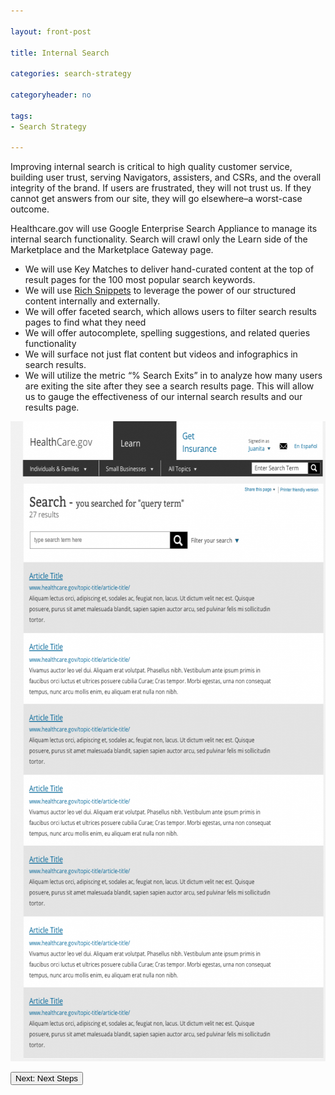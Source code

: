 ```yaml
---

layout: front-post

title: Internal Search

categories: search-strategy

categoryheader: no

tags:
- Search Strategy

--- 
```


<p>Improving internal search is critical to high quality customer service, building user trust, serving Navigators, assisters, and CSRs, and the overall integrity of the brand. If users are frustrated, they will not trust us. If they cannot get answers from our site, they will go elsewhere&ndash;a worst-case outcome.</p>
<p>Healthcare.gov will use Google Enterprise Search Appliance to manage its internal search functionality. Search will crawl only the Learn side of the Marketplace and the Marketplace Gateway page.</p>
<ul>
<li dir="ltr">We will use Key Matches to deliver hand-curated content at the top of result pages for the 100 most popular search keywords.</li>
<li dir="ltr">We will use <a href="http://www.seomoz.org/blog/a-visual-guide-to-rich-snippets">Rich Snippets</a> to leverage the power of our structured content internally and externally.</li>
<li dir="ltr">We will offer faceted search, which allows users to filter search results pages to find what they need</li>
<li dir="ltr">We will offer autocomplete, spelling suggestions, and related queries functionality</li>
<li dir="ltr">We will surface not just flat content but videos and infographics in search results.</li>
<li dir="ltr">We will utilize the metric “% Search Exits” in to analyze how many users are exiting the site after they see a search results page. This will allow us to gauge the effectiveness of our internal search results and our results page.</li>
</ul>
<p><a href="../../images/Learn____SERP.png"><img width="618" height="1024" src="../../images/Learn____SERP-618x1024.png" alt="Learn____SERP" class="alignnone size-large wp-image-1589"></a></p>
<div class="article-end"><a href="/search-strategy/next-steps/" title="Next Steps"><button type="button" class="btn btn-large">Next: Next Steps</button></a></div>
